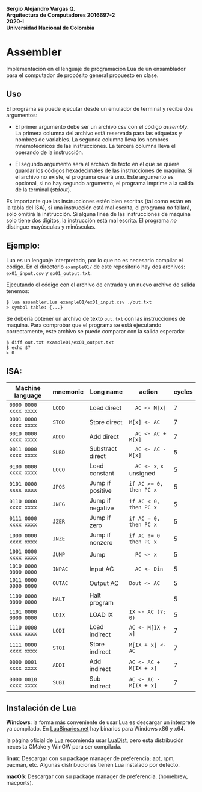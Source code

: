 **Sergio Alejandro Vargas Q.\
Arquitectura de Computadores 2016697-2\
2020-I\
Universidad Nacional de Colombia**

# Assembler

Implementación en el lenguaje de programación Lua de un ensamblador
para el computador de propósito general propuesto en clase.

## Uso

El programa se puede ejecutar desde un emulador de terminal y recibe dos argumentos:

- El primer argumento debe ser un archivo csv con el código _assembly_.
  La primera columna del archivo está reservada para las etiquetas y nombres
  de variables. La segunda columna lleva los nombres mnemotécnicos de las instrucciones.
  La tercera columna lleva el operando de la instrucción.

- El segundo argumento será el archivo de texto en el que se quiere guardar
  los códigos hexadecimales de las instrucciones de maquina. Si el archivo no
  existe, el programa creará uno. Este argumento es opcional, si no hay segundo
  argumento, el programa imprime a la salida de la terminal (_stdout_).

Es importante que las instrucciones estén bien escritas (tal como están en la tabla del ISA),
si una instrucción está mal escrita, el programa _no_ fallará, solo omitirá la instrucción.
Si alguna linea de las instrucciones de maquina solo tiene dos dígitos,
la instrucción está mal escrita.
El programa _no_ distingue mayúsculas y minúsculas.


## Ejemplo:

Lua es un lenguaje interpretado, por lo que no es necesario compilar el código.
En el directorio `example01/` de este repositorio hay dos archivos:
`ex01_input.csv` y `ex01_output.txt`.

Ejecutando el código con el archivo de entrada y un nuevo archivo de salida tenemos:

```
$ lua assembler.lua example01/ex01_input.csv ./out.txt
> symbol table: {...}
```

Se debería obtener un archivo de texto `out.txt` con las instrucciones de maquina.
Para comprobar que el programa se está ejecutando correctamente,
este archivo se puede comparar con la salida esperada:

```
$ diff out.txt example01/ex01_output.txt
$ echo $?
> 0
```

## ISA:

| Machine language      | mnemonic   | Long name        | action                  | cycles |
| --------------------- | ---------- | ---------------- | ----------------------- | ------ |
| `0000 0000 xxxx xxxx` | `LODD`     | Load direct      | `  AC <- M[x]`          | 7      |
| `0001 0000 xxxx xxxx` | `STOD`     | Store direct     | `M[x] <- AC`            | 7      |
| `0010 0000 xxxx xxxx` | `ADDD`     | Add direct       | `  AC <- AC + M[x]`     | 7      |
| `0011 0000 xxxx xxxx` | `SUBD`     | Substract direct | `  AC <- AC - M[x]`     | 5      |
| `0100 0000 xxxx xxxx` | `LOCO`     | Load constant    | `  AC <- x`, x unsigned | 5      |
| `0101 0000 xxxx xxxx` | `JPOS`     | Jump if positive | `if AC >= 0, then PC x` | 5      |
| `0110 0000 xxxx xxxx` | `JNEG`     | Jump if negative | `if AC < 0, then PC x`  | 5      |
| `0111 0000 xxxx xxxx` | `JZER`     | Jump if zero     | `if AC = 0, then PC x`  | 5      |
| `1000 0000 xxxx xxxx` | `JNZE`     | Jump if nonzero  | `if AC != 0 then PC x`  | 5      |
| `1001 0000 xxxx xxxx` | `JUMP`     | Jump             | `  PC <- x`             | 5      |
| `1010 0000 0000 0000` | `INPAC`    | Input AC         | `  AC <- Din`           | 5      |
| `1011 0000 0000 0000` | `OUTAC`    | Output AC        | `Dout <- AC`            | 5      |
| `1100 0000 0000 0000` | `HALT`     | Halt program     |                         | 5      |
| `1101 0000 0000 0000` | `LDIX`     | LOAD IX          | `IX <- AC (7: 0)`       | 5      |
| `1110 0000 xxxx xxxx` | `LODI`     | Load indirect    | `AC <- M[IX + x]`       | 7      |
| `1111 0000 xxxx xxxx` | `STOI`     | Store indirect   | `M[IX + x] <- AC`       | 7      |
| `0000 0001 xxxx xxxx` | `ADDI`     | Add indirect     | `AC <- AC + M[IX + x]`  | 7      |
| `0000 0010 xxxx xxxx` | `SUBI`     | Sub indirect     | `AC <- AC - M[IX + x]`  | 7      |


## Instalación de Lua

**Windows**: la forma más conveniente de usar Lua es descargar
un interprete ya compilado. En 
[LuaBinaries.net](http://luabinaries.sourceforge.net/download.html)
hay binarios para Windows x86 y x64.

la página oficial de [Lua](https://www.lua.org/start.html) recomienda
usar [LuaDist](http://luadist.org/), pero esta distribución necesita CMake y WinGW
para ser compilada.

**linux**: Descargar con su package manager de preferencia; apt, rpm, pacman, etc.
Algunas distribuciones tienen Lua instalado por defecto.

**macOS**: Descargar con su package manager de preferencia. (homebrew, macports).

